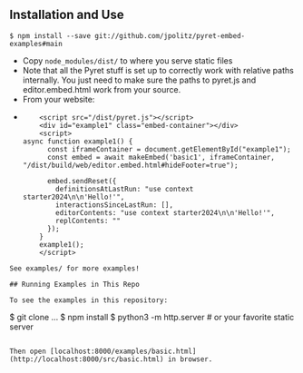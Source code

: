 ## Installation and Use

```
$ npm install --save git://github.com/jpolitz/pyret-embed-examples#main
```

- Copy `node_modules/dist/` to where you serve static files
- Note that all the Pyret stuff is set up to correctly work with relative paths internally. You just need to make sure the paths to pyret.js and editor.embed.html work from your source.
- From your website:
- ```
      <script src="/dist/pyret.js"></script>
      <div id="example1" class="embed-container"></div>
      <script>
  async function example1() {
        const iframeContainer = document.getElementById("example1");
        const embed = await makeEmbed('basic1', iframeContainer, "/dist/build/web/editor.embed.html#hideFooter=true");

        embed.sendReset({
          definitionsAtLastRun: "use context starter2024\n\n'Hello!'",
          interactionsSinceLastRun: [],
          editorContents: "use context starter2024\n\n'Hello!'",
          replContents: ""
        });
      }
      example1();
      </script>
```
See examples/ for more examples!

## Running Examples in This Repo

To see the examples in this repository:

```
$ git clone ...
$ npm install
$ python3 -m http.server # or your favorite static server
```

Then open [localhost:8000/examples/basic.html](http://localhost:8000/src/basic.html) in browser.
